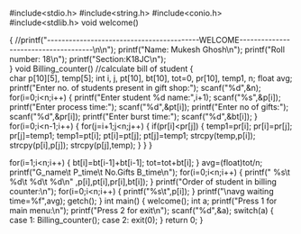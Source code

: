 #include<stdio.h>
#include<string.h>
#include<conio.h>
#include<stdlib.h>
void welcome()

{
	//printf("------------------------------------------WELCOME-------------------------------------\n\n");
	printf("Name: Mukesh Ghosh\n");
	printf("Roll number: 18\n");
	printf("Section:K18JC\n");	
}
void Billing_counter()         //calculate bill of student
{	
	char p[10][5], temp[5];
	int i, j, pt[10], bt[10], tot=0, pr[10], temp1, n;
	float avg;
	printf("Enter no. of students present in gift shop:");
	scanf("%d",&n);
	for(i=0;i<n;i++)
	{
		printf("Enter student %d name:",i+1);
  		scanf("%s",&p[i]);
		printf("Enter process time:");
		scanf("%d",&pt[i]);
		printf("Enter no of gifts:");
		scanf("%d",&pr[i]);
		printf("Enter burst time:");
		scanf("%d",&bt[i]);
	}
  	for(i=0;i<n-1;i++)
	{
		for(j=i+1;j<n;j++)
		{
			if(pr[i]<pr[j])
			{
				temp1=pr[i];
				pr[i]=pr[j];
				pr[j]=temp1;
				temp1=pt[i];
				pt[i]=pt[j];
				pt[j]=temp1;
				strcpy(temp,p[i]);
				strcpy(p[i],p[j]);
				strcpy(p[j],temp);
			}
		}
	}

for(i=1;i<n;i++)
{
	bt[i]=bt[i-1]+bt[i-1];
	tot=tot+bt[i];
	}
	avg=(float)tot/n;
	printf("G_name\t P_time\t No.Gifts  B_time\n");
	for(i=0;i<n;i++)
	{
	   printf(" %s\t %d\t %d\t   %d\n" ,p[i],pt[i],pr[i],bt[i]);
	}
    printf("Order of student in billing counter:\n");
    for(i=0;i<n;i++)
    {
    printf("%s\t",p[i]);
	}
	printf("\navg waiting time=%f",avg);
	getch();
}
int main()
{	welcome();
	int a;
printf("Press 1 for main menu:\n");
	printf("Press 2 for exit\n");
	scanf("%d",&a);
	switch(a)
	{
	case 1:
	Billing_counter();
	case 2:
	exit(0);
	}
return 0;
}

